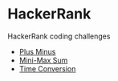 # HackerRank
HackerRank coding challenges

- <a href="https://github.com/matheus-miranda/HackerRank/tree/master/Plus%20Minus">Plus Minus</a>
- <a href="https://github.com/matheus-miranda/HackerRank/tree/master/Mini-Max%20Sum">Mini-Max Sum</a>
- <a href="https://github.com/matheus-miranda/HackerRank/tree/master/Time%20Conversion">Time Conversion</a>
